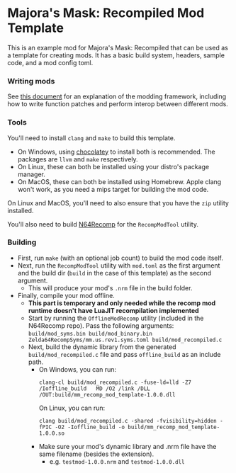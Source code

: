# Majora's Mask: Recompiled Mod Template

This is an example mod for Majora's Mask: Recompiled that can be used as a template for creating mods. It has a basic build system, headers, sample code, and a mod config toml.

### Writing mods
See [this document](https://hackmd.io/fMDiGEJ9TBSjomuZZOgzNg) for an explanation of the modding framework, including how to write function patches and perform interop between different mods.

### Tools
You'll need to install `clang` and `make` to build this template.
* On Windows, using [chocolatey](https://chocolatey.org/) to install both is recommended. The packages are `llvm` and `make` respectively.
* On Linux, these can both be installed using your distro's package manager.
* On MacOS, these can both be installed using Homebrew. Apple clang won't work, as you need a mips target for building the mod code.

On Linux and MacOS, you'll need to also ensure that you have the `zip` utility installed.

You'll also need to build [N64Recomp](https://github.com/N64Recomp/N64Recomp) for the `RecompModTool` utility.

### Building
* First, run `make` (with an optional job count) to build the mod code itself.
* Next, run the `RecompModTool` utility with `mod.toml` as the first argument and the build dir (`build` in the case of this template) as the second argument.
  * This will produce your mod's `.nrm` file in the build folder.
* Finally, compile your mod offline.
  * **This part is temporary and only needed while the recomp mod runtime doesn't have LuaJIT recompilation implemented**
  * Start by running the `OfflineModRecomp` utility (included in the N64Recomp repo). Pass the following arguments: `build/mod_syms.bin build/mod_binary.bin Zelda64RecompSyms/mm.us.rev1.syms.toml build/mod_recompiled.c`
  * Next, build the dynamic library from the generated `build/mod_recompiled.c` file and pass `offline_build` as an include path.
    * On Windows, you can run:
      ```
      clang-cl build/mod_recompiled.c -fuse-ld=lld -Z7 /Ioffline_build   MD /O2 /link /DLL /OUT:build/mm_recomp_mod_template-1.0.0.dll
      ```
      On Linux, you can run:
      ```
      clang build/mod_recompiled.c -shared -fvisibility=hidden -fPIC -O2 -Ioffline_build -o build/mm_recomp_mod_template-1.0.0.so
      ```
    * Make sure your mod's dynamic library and .nrm file have the same filename (besides the extension).
      * e.g. `testmod-1.0.0.nrm` and `testmod-1.0.0.dll`
